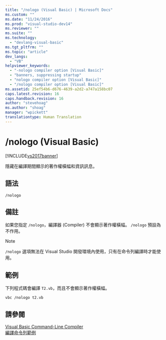 ```yaml
---
title: "/nologo (Visual Basic) | Microsoft Docs"
ms.custom: ""
ms.date: "11/24/2016"
ms.prod: "visual-studio-dev14"
ms.reviewer: ""
ms.suite: ""
ms.technology: 
  - "devlang-visual-basic"
ms.tgt_pltfrm: ""
ms.topic: "article"
dev_langs: 
  - "VB"
helpviewer_keywords: 
  - "-nologo compiler option [Visual Basic]"
  - "banners, suppressing startup"
  - "nologo compiler option [Visual Basic]"
  - "/nologo compiler option [Visual Basic]"
ms.assetid: 25ef54b6-d676-4639-a2d2-a747a158bc07
caps.latest.revision: 16
caps.handback.revision: 16
author: "stevehoag"
ms.author: "shoag"
manager: "wpickett"
translationtype: Human Translation
---
```

# /nologo (Visual Basic)
[!INCLUDE[vs2017banner](../../../csharp/includes/vs2017banner.md)]

隱藏在編譯期間顯示的著作權橫幅和資訊訊息。  
  
## 語法  
  
```  
/nologo  
```  
  
## 備註  
 如果您指定 `/nologo`，編譯器 \(Compiler\) 不會顯示著作權橫幅。  `/nologo` 預設為不作用。  
  
> [!NOTE]
>  `/nologo` 選項無法在 Visual Studio 開發環境內使用，只有在命令列編譯時才能使用。  
  
## 範例  
 下列程式碼會編譯 `T2.vb`，而且不會顯示著作權橫幅。  
  
```  
vbc /nologo t2.vb  
```  
  
## 請參閱  
 [Visual Basic Command\-Line Compiler](../../../visual-basic/reference/command-line-compiler/index.md)   
 [編譯命令列範例](../../../visual-basic/reference/command-line-compiler/sample-compilation-command-lines.md)